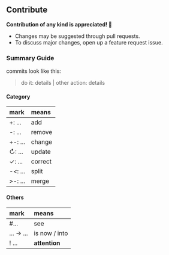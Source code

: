 ## Contribute

**Contribution of any kind is appreciated! 💙**

* Changes may be suggested through pull requests.
* To discuss major changes, open up a feature request issue.

### Summary Guide

commits look like this:
> do it: details | other action: details

#### Category
| mark      | means   |
| :-------  | :------ |
| +: ...    | add     |
| -: ...    | remove  |
| +-: ...   | change  |
| ↻: ...    | update  |
| ✓: ...    | correct |
| -<: ...   | split   |
| >-: ...   | merge   |

#### Others
| mark        | means         |
| :---------- | :------------ |
| #...        | see           |
| ... → ...   | is now / into |
| ! ...       | **attention** |
